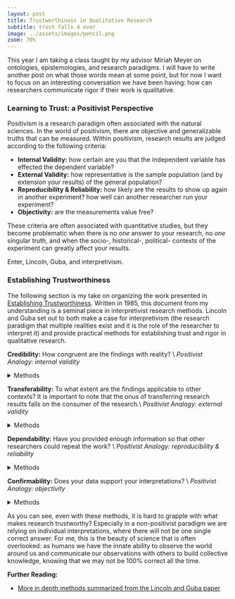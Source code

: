 ```yaml
---
layout: post
title: Trustworthiness in Qualitative Research
subtitle: trust falls 4 ever
image: ../assets/images/pencil.png
zoom: 70%
---
```

This year I am taking a class taught by my advisor Miriah Meyer on ontologies, epistemologies, and research paradigms. I will have to write another post on what those words mean at some point, but for now I want to focus on an interesting conversation we have been having: how can researchers communicate rigor if their work is qualitative.

### Learning to Trust: a Positivist Perspective

Positivism is a research paradigm often associated with the natural sciences. In the world of positivism, there are objective and generalizable truths that can be measured. Within positivism, research results are judged according to the following criteria:
- **Internal Validity:** how certain are you that the independent variable has effected the dependent variable?
- **External Validity:** how representative is the sample population (and by extension your results) of the general population?
- **Reproducibility & Reliability:** how likely are the results to show up again in another experiment? how well can another researcher run your experiment?
- **Objectivity:** are the measurements value free?

These criteria are often associated with quantitative studies, but they become problematic when there is no *one* answer to your research, no *one* singular truth, and when the socio-, historical-, political- contexts of the experiment can greatly affect your results.

Enter, Lincoln, Guba, and interpretivism.

### Establishing Trustworthiness
The following section is my take on organizing the work presented in [Establishing Trustworthiness](https://ethnographyworkshop.files.wordpress.com/2014/11/lincoln-guba-1985-establishing-trustworthiness-naturalistic-inquiry.pdf). Written in 1985, this document from my understanding is a seminal piece in interpretivist research methods. Lincoln and Guba set out to both make a case for interpretivism (the research paradigm that multiple realities exist and it is the role of the researcher to interpret it) and provide practical methods for establishing trust and rigor in qualitative research.

**Credibility:** How congruent are the findings with reality? \\
*Positivist Analogy: internal validity*
<details><summary>Methods</summary>
<p>
<ul>
<li>Adopting appropriate research methods</li>
<li>Establishing a rapport with the participants through long-term engagement</li>
<li>Expanding participants to include randomly selected individuals</li>
<li>Analyzing edge cases and how they fit or don't fit within your research conclusions</li>
<li>Debriefing with peers</li>
<li>Checking your conclusions with the research participants</li>
<li>Triangulating results using different sources of deta, methods of collection, and interpretations</li>
</ul>
</p>
</details>

**Transferability:** To what extent are the findings applicable to other contexts? It is important to note that the onus of transferring research results falls on the consumer of the research.\\
*Positivist Analogy: external validity*
<details><summary>Methods</summary>
<p>
<ul>
<li>Using thick descriptions to communicate the context</li>
<li>Including information regarding the type of data used (or omitted), length of study, participants, and other relevant details</li>
</ul>
</p>
</details>

**Dependability:** Have you provided enough information so that other researchers could repeat the work? \\
*Positivist Analogy: reproducibility & reliability*
<details><summary>Methods</summary>
<p>
<ul>
<li>Explaining the research design in rich details</li>
<li>Enumerating the methods of gathering data</li>
<li>Reflexive journaling</li>
</ul>
</p>
</details>

**Confirmability:** Does your data support your interpretations? \\
*Positivist Analogy: objectivity*
<details><summary>Methods</summary>
<p>
<ul>
<li>Including an audit trail for review</li>
<li>Maintaining transparency about your methods, research design, and conclusion development</li>
</ul>
</p>
</details>

As you can see, even with these methods, it is hard to grapple with what makes research trustworthy? Especially in a non-positivist paradigm we are relying on individual interpretations, where there will not be one single correct answer. For me, this is the beauty of science that is often overlooked: as humans we have the innate ability to observe the world around us and communicate our observations with others to build collective knowledge, knowing that we may not be 100% correct all the time.



**Further Reading:**
- [More in depth methods summarized from the Lincoln and Guba paper](https://eric.ed.gov/?id=EJ792970)
